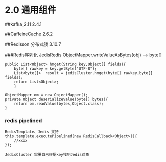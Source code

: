 # 2.0 通用组件
##kafka_2.11
    2.4.1

##CaffeineCache 2.6.2

##Redisson
    分布式锁
    3.10.7

###Redis序列化
    JedisRedis ObjectMapper.writeValueAsBytes(obj) --> byte[]
    
    public List<Object> hmget(String key,Object[] fields){
        byte[] rawkey = key.getByte("UTF-8");
        List<byte[]>  result = jedisCluster.hmget(byte[] rawkey,byte[] fields);
        return List<Object>;
        }
    
    ObjectMapper om = new ObjectMapper();
    private Object deserializeValue(byte[] bytes){
        return om.readValue(bytes,Object.class);
    }
    
### redis pipelined
    RedisTemplate、Jedis 支持
    this.template.executePipelined(new RedisCallback<Object>(){
        //xxxx
    });
    
    JedisCluster 需要自己根据key找到Jedis对象    
    
